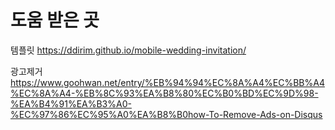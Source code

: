 # 도움 받은 곳

템플릿
https://ddirim.github.io/mobile-wedding-invitation/

광고제거
https://www.goohwan.net/entry/%EB%94%94%EC%8A%A4%EC%BB%A4%EC%8A%A4-%EB%8C%93%EA%B8%80%EC%B0%BD%EC%9D%98-%EA%B4%91%EA%B3%A0-%EC%97%86%EC%95%A0%EA%B8%B0how-To-Remove-Ads-on-Disqus
